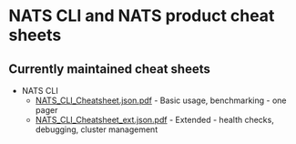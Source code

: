 # NATS CLI and NATS product cheat sheets

## Currently maintained cheat sheets 


* NATS CLI 
    * [NATS_CLI_Cheatsheet.json.pdf](CheatsheetFormatter/NATS_CLI_Cheatsheet.json.pdf) - Basic usage, benchmarking - one pager
    * [NATS_CLI_Cheatsheet_ext.json.pdf](CheatsheetFormatter/NATS_CLI_Cheatsheet_ext.json.pdf) - Extended - health checks, debugging, cluster management
  
